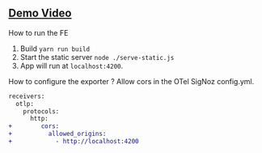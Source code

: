 ## [Demo Video](https://youtu.be/VHm_RqsE5rc)

How to run the FE

1. Build `yarn run build`
2. Start the static server `node ./serve-static.js`
3. App will run at `localhost:4200`.

How to configure the exporter ?
Allow cors in the OTel SigNoz config.yml.

```diff
receivers:
  otlp:
    protocols:
      http:
+        cors:
+          allowed_origins:
+            - http://localhost:4200
```
